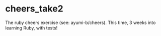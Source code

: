 # cheers_take2
The ruby cheers exercise (see: ayumi-b/cheers). This time, 3 weeks into learning Ruby, with tests!

